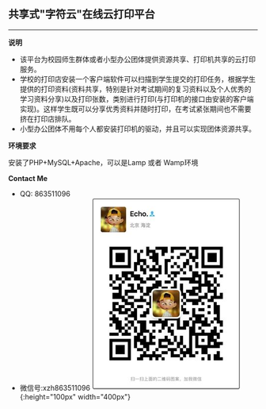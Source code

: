 ## 共享式"字符云"在线云打印平台 

----------

 **说明**
 * 该平台为校园师生群体或者小型办公团体提供资源共享、打印机共享的云打印服务。
 * 学校的打印店安装一个客户端软件可以扫描到学生提交的打印任务，根据学生提供的打印资料(资料共享，特别是针对考试期间的复习资料以及个人优秀的学习资料分享)以及打印张数，类别进行打印(与打印机的接口由安装的客户端实现)。这样学生既可以分享优秀资料并随时打印，在考试紧张期间也不需要挤在打印店排队。
 * 小型办公团体不用每个人都安装打印机的驱动，并且可以实现团体资源共享。

**环境要求**

 安装了PHP+MySQL+Apache，可以是Lamp 或者 Wamp环境
 
 **Contact Me**
 * QQ: 863511096
 * 微信号:xzh863511096
 !["img-w300"](https://github.com/echo-bupt/cloudprint/blob/master/wx.jpg "微信二维码"){:height="100px" width="400px"}
  

